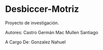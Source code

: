 ﻿# Desbiccer-Motriz
Proyecto de investigación.

Autores:	Castro Germán
		Mac Mullen Santiago

A Cargo De:	Gonzalez Nahuel